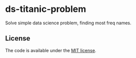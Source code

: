 # ds-titanic-problem

Solve simple data science problem, finding most freq names.


## License

The code is available under the [MIT license](LICENSE).
